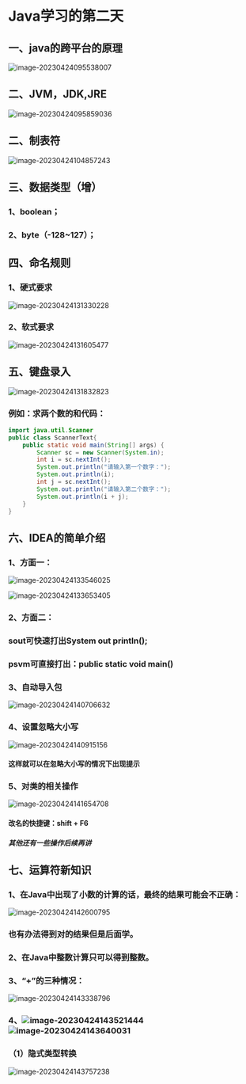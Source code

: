 # 						Java学习的第二天

## 一、java的跨平台的原理

![image-20230424095538007](C:\Users\刘遵儒\AppData\Roaming\Typora\typora-user-images\image-20230424095538007.png)

## 二、JVM，JDK,JRE

![image-20230424095859036](C:\Users\刘遵儒\AppData\Roaming\Typora\typora-user-images\image-20230424095859036.png)

## 二、制表符

![image-20230424104857243](C:\Users\刘遵儒\AppData\Roaming\Typora\typora-user-images\image-20230424104857243.png)

## 三、数据类型（增）

### 1、boolean；

### 2、byte（-128~127）；

## 四、命名规则

### 1、硬式要求

![image-20230424131330228](C:\Users\刘遵儒\AppData\Roaming\Typora\typora-user-images\image-20230424131330228.png)

### 2、软式要求

![image-20230424131605477](C:\Users\刘遵儒\AppData\Roaming\Typora\typora-user-images\image-20230424131605477.png)

## 五、键盘录入

![image-20230424131832823](C:\Users\刘遵儒\AppData\Roaming\Typora\typora-user-images\image-20230424131832823.png)

### 例如：求两个数的和代码：

```java
import java.util.Scanner
public class ScannerText{
    public static void main(String[] args) {
        Scanner sc = new Scanner(System.in);
        int i = sc.nextInt();
        System.out.println("请输入第一个数字：");
        System.out.println(i);
        int j = sc.nextInt();
        System.out.println("请输入第二个数字：");
        System.out.println(i + j);
    }
}
```

## 六、IDEA的简单介绍

### 1、方面一：

![image-20230424133546025](C:\Users\刘遵儒\AppData\Roaming\Typora\typora-user-images\image-20230424133546025.png)

![image-20230424133653405](C:\Users\刘遵儒\AppData\Roaming\Typora\typora-user-images\image-20230424133653405.png)

### 2、方面二：

### sout可快速打出System out println();

### psvm可直接打出：public static void main()

### 3、自动导入包

![image-20230424140706632](C:\Users\刘遵儒\AppData\Roaming\Typora\typora-user-images\image-20230424140706632.png)

### 4、设置忽略大小写

![image-20230424140915156](C:\Users\刘遵儒\AppData\Roaming\Typora\typora-user-images\image-20230424140915156.png)

#### 这样就可以在忽略大小写的情况下出现提示

### 5、对类的相关操作

![image-20230424141654708](C:\Users\刘遵儒\AppData\Roaming\Typora\typora-user-images\image-20230424141654708.png)

#### 改名的快捷键：shift + F6

##### 其他还有一些操作后续再讲

## 七、运算符新知识

### 1、在Java中出现了小数的计算的话，最终的结果可能会不正确：

![image-20230424142600795](C:\Users\刘遵儒\AppData\Roaming\Typora\typora-user-images\image-20230424142600795.png)

### 也有办法得到对的结果但是后面学。

### 2、在Java中整数计算只可以得到整数。

### 3、“+”的三种情况：

![image-20230424143338796](C:\Users\刘遵儒\AppData\Roaming\Typora\typora-user-images\image-20230424143338796.png)

### 4、![image-20230424143521444](C:\Users\刘遵儒\AppData\Roaming\Typora\typora-user-images\image-20230424143521444.png)![image-20230424143640031](C:\Users\刘遵儒\AppData\Roaming\Typora\typora-user-images\image-20230424143640031.png)

### （1）隐式类型转换

![image-20230424143757238](C:\Users\刘遵儒\AppData\Roaming\Typora\typora-user-images\image-20230424143757238.png)

